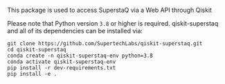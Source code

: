 This package is used to access SuperstaQ via a Web API through Qiskit

Please note that Python version `3.8` or higher is required. qiskit-superstaq and all of its
dependencies can be installed via:

```
git clone https://github.com/SupertechLabs/qiskit-superstaq.git
cd qiskit-superstaq
conda create -n qiskit-superstaq-env python=3.8
conda activate qiskit-superstaq-env
pip install -r dev-requirements.txt
pip install -e .
```
